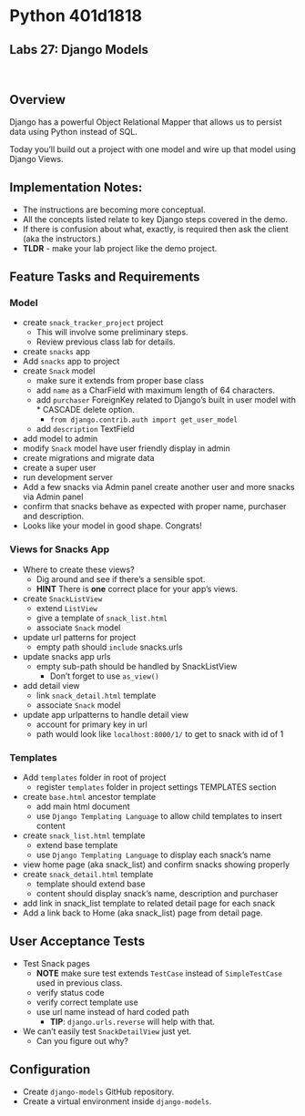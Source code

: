 # Python 401d1818
## Labs 27: Django Models
​
## Overview
Django has a powerful Object Relational Mapper that allows us to persist data using Python instead of SQL.

Today you’ll build out a project with one model and wire up that model using Django Views.
​
## Implementation Notes:
* The instructions are becoming more conceptual.
* All the concepts listed relate to key Django steps covered in the demo.
* If there is confusion about what, exactly, is required then ask the client (aka the instructors.)
* **TLDR** - make your lab project like the demo project.

## Feature Tasks and Requirements

### Model
* create `snack_tracker_project` project
  * This will involve some preliminary steps.
  * Review previous class lab for details.
* create `snacks` app
* Add `snacks` app to project
* create `Snack` model
  * make sure it extends from proper base class
  * add `name` as a CharField with maximum length of 64 characters.
  * add `purchaser` ForeignKey related to Django’s built in user model with * CASCADE delete option.
    * `from django.contrib.auth import get_user_model`
  * add `description` TextField
* add model to admin
* modify `Snack` model have user friendly display in admin
* create migrations and migrate data
* create a super user
* run development server
* Add a few snacks via Admin panel
create another user and more snacks via Admin panel
* confirm that snacks behave as expected with proper name, purchaser and description.
* Looks like your model in good shape. Congrats!

### Views for Snacks App
* Where to create these views?
  * Dig around and see if there’s a sensible spot.
  * **HINT** There is **one** correct place for your app’s views.
* create `SnackListView`
  * extend `ListView`
  * give a template of `snack_list.html`
  * associate `Snack` model
* update url patterns for project
  * empty path should `include` snacks.urls
* update snacks app urls
  * empty sub-path should be handled by SnackListView
    * Don’t forget to use `as_view()`
* add detail view
  * link `snack_detail.html` template
  * associate `Snack` model
* update app urlpatterns to handle detail view
  * account for primary key in url
  * path would look like `localhost:8000/1/` to get to snack with id of 1

### Templates
* Add `templates` folder in root of project
  * register `templates` folder in project settings TEMPLATES section
* create `base.html` ancestor template
  * add main html document
  * use `Django Templating Language` to allow child templates to insert content
* create `snack_list.html` template
  * extend base template
  * use `Django Templating Language` to display each snack’s name
* view home page (aka snack_list) and confirm snacks showing properly
* create `snack_detail.html` template
  * template should extend base
  * content should display snack’s name, description and purchaser
* add link in snack_list template to related detail page for each snack
* Add a link back to Home (aka snack_list) page from detail page.

## User Acceptance Tests
* Test Snack pages
  * **NOTE** make sure test extends `TestCase` instead of `SimpleTestCase` used in previous class.
  * verify status code
  * verify correct template use
  * use url name instead of hard coded path
    * **TIP**: `django.urls.reverse` will help with that.
* We can’t easily test `SnackDetailView` just yet.
  * Can you figure out why?

## Configuration
* Create `django-models` GitHub repository.
* Create a virtual environment inside `django-models`.